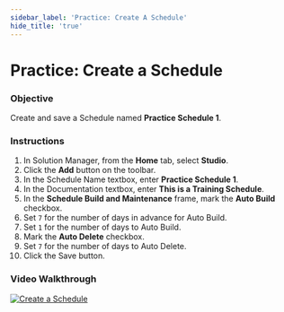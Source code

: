 ```yaml
---
sidebar_label: 'Practice: Create A Schedule'
hide_title: 'true'
---
```


# Practice: Create a Schedule

### Objective

Create and save a Schedule named **Practice Schedule 1**.

### Instructions

1.	In Solution Manager, from the **Home** tab, select **Studio**.   
2.	Click the **Add** button on the toolbar.   
3.	In the Schedule Name textbox, enter **Practice Schedule 1**.   
4.	In the Documentation textbox, enter **This is a Training Schedule**.  
5.	In the **Schedule Build and Maintenance** frame, mark the **Auto Build** checkbox.  
6.	Set ```7``` for the number of days in advance for Auto Build.  
7.	Set ```1``` for the number of days to Auto Build.  
8.	Mark the **Auto Delete** checkbox.  
9.	Set ```7``` for the number of days to Auto Delete.  
10.	Click the Save button.   

### Video Walkthrough

[![Create a Schedule](../static/img/create-a-schedule.png)](https://sma1980-my.sharepoint.com/:v:/g/personal/rweesner_smatechnologies_com/EbFcFlL7IslIvR8tKo8B5wQBMr4dph_qrPTM6xRFh8wLsg?e=1g5s8K&nav=eyJyZWZlcnJhbEluZm8iOnsicmVmZXJyYWxBcHAiOiJTdHJlYW1XZWJBcHAiLCJyZWZlcnJhbFZpZXciOiJTaGFyZURpYWxvZy1MaW5rIiwicmVmZXJyYWxBcHBQbGF0Zm9ybSI6IldlYiIsInJlZmVycmFsTW9kZSI6InZpZXcifX0%3D)
